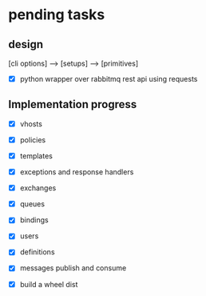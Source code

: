 # pending tasks

## design

[cli options] --> [setups] --> [primitives]

-[x] python wrapper over rabbitmq rest api using requests



## Implementation progress

 - [x] vhosts
 - [x] policies
 - [x] templates
 - [x] exceptions and response handlers
 - [x] exchanges
 - [x] queues
 - [x] bindings
 - [x] users
 - [x] definitions
 - [x] messages publish and consume 
 - [x] build a wheel dist
  
